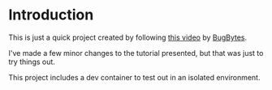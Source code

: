 # Introduction

This is just a quick project created by following [this video](https://www.youtube.com/watch?v=F9H6vYelYyU) by [BugBytes](https://www.youtube.com/@bugbytes3923).

I've made a few minor changes to the tutorial presented, but that was just to try things out.

This project includes a dev container to test out in an isolated environment.

